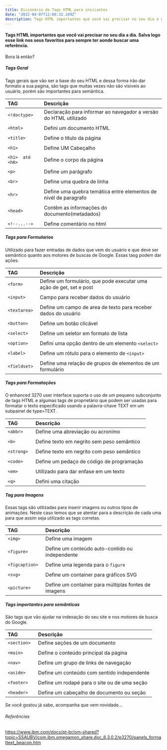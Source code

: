 ```yaml
---
title: Dicionário de Tags HTML para iniciantes
date: "2022-04-07T12:00:32.169Z"
description: Tags HTML importantes que você vai precisar no seu dia a dia. Salva logo esse link nos seus favoritos para sempre ter aonde buscar uma referência.
---
```


#### Tags HTML importantes que você vai precisar no seu dia a dia. Salva logo esse link nos seus favoritos para sempre ter aonde buscar uma referência.

Bora lá então?

##### Tags Geral

Tags gerais que vão ser a base do seu HTML e dessa forma irão dar formato a sua pagina, são tags que muitas vezes não são visiveis ao usuário, porém são importantes para semântica.


| TAG    	                | Descrição                                                        |
|:------------------------|:---------------------------------------------------------------- |
| ``<!doctype> ``         | Declaração para informar ao navegador a versão do HTML utilizado |
|                         |                                                                  |
| ``<html> ``             | Defini um documento HTML                                         |
|                         |                                                                  |
| ``<title> ``            | Define o título da página                                        |
|                         |                                                                  |
| ``<h1> ``               | Define UM Cabeçalho                                              |
|                         |                                                                  |
| ``<h1>  até <h6>``      | Define o corpo da página                                         |
|                         |                                                                  |
| ``<p> ``                | Define um parágrafo                                              |
|                         |                                                                  |
| ``<br> ``               | Define uma quebra de linha                                       |
|                         |                                                                  |
| ``<hr> ``               | Define uma quebra temática entre elementos de nivél de paragrafo |
|                         |                                                                  |
| ``<head> ``             | Contêm as informações do documento(metadados)                    |
|                         |                                                                  |
| ``<!--...--> ``         | Define comentário no html                                        |


##### Tags para Formularios

Utilizado para fazer entradas de dados que vem do usuário e que deve ser semântico quanto aos motores de buscas de Google. Essas tasg podem dar ações.


| TAG    	                | Descrição                                                           |
|:------------------------|:--------------------------------------------------------------------|
| ``<form> ``             | Define um formulário, que pode executar uma ação de get, set e post |
|                         |                                                                     |
| ``<input> ``            | Campo para receber dados do usuário                                 |
|                         |                                                                     |
| ``<textarea> ``         | Define um campo de area de texto para receber dados do usuário      |
|                         |                                                                     |
| ``<button> ``           | Define um botão clicável                                            |
|                         |                                                                     |
| ``<select>``            | Define um seletor em formato de lista                               |
|                         |                                                                     |
| ``<option> ``           | Defini uma opção dentro de um elemento ``<select>``                 |
|                         |                                                                     |
| ``<label> ``            | Define um rótulo para o elemento de ``<input>``                    |
|                         |                                                                     |
| ``<fieldset> ``         | Define uma relação de grupos de elementos de um formulário          |


##### Tags para Formatações

O enhanced 3270 user interface suporta o uso de um pequeno subconjunto de tags HTML e algumas tags de proprietário que podem ser usadas para formatar o texto especificado usando a palavra-chave TEXT em um subpainel de type=TEXT.


| TAG    	                | Descrição                                                           |
|:------------------------|:--------------------------------------------------------------------|
| ``<abbr> ``             | Define uma abreviação ou acronimo                                   |
|                         |                                                                     |
| ``<b> ``                | Define texto em negrito sem peso semântico                          |
|                         |                                                                     |
| ``<strong> ``           | Define texto em negrito com peso semântico                          |
|                         |                                                                     |
| ``<code> ``             | Define um pedaço de código de programação                           |
|                         |                                                                     |
| ``<em>``                | Utilizado para dar enfase em um texto                               |
|                         |                                                                     |
| ``<q> ``                | Defini uma citação                                                  |


##### Tag para Imagens

Essas tags são utilizadas para inserir imagens ou outros tipos de animações. Neste caso temos que se atentar para a descrição de cada uma para que assim seja utilizado as tags corretas.

| TAG    	                | Descrição                                                           |
|:------------------------|:--------------------------------------------------------------------|
| ``<img> ``              | Define uma imagem                                                   |
|                         |                                                                     |
| ``<figure> ``           | Define um conteúdo auto-contido ou independente                     |
|                         |                                                                     |
| ``<figcaption> ``       | Define uma legenda para o ``figure``                                |
|                         |                                                                     |
| ``<svg> ``              | Define um container para gráficos SVG                               |
|                         |                                                                     |
| ``<picture>``           | Define um container para múltiplas fontes de imagens                |

##### Tags importantes para semânticas

São tags que vão ajudar na indexação do seu site e nos motores de busca do Google.

| TAG    	                | Descrição                                                           |
|:------------------------|:--------------------------------------------------------------------|
| ``<section> ``          | Define seções de um documento                                       |
|                         |                                                                     |
| ``<main> ``             | Define o conteúdo principal da página                               |
|                         |                                                                     |
| ``<nav> ``              | Define um grupo de links de navegação                               |
|                         |                                                                     |
| ``<aside> ``            | Define um conteúdo com sentido independente                         |
|                         |                                                                     |
| ``<footer>``            | Define um rodapé para o site ou de uma seção                        |
|                         |                                                                     |
| ``<header>``            | Define um cabeçalho de documento ou seção                           |


Se você gostou já sabe, acompanha que vem novidade...


###### Referências

https://www.ibm.com/docs/pt-br/om-shared?topic=SSAUBV/com.ibm.omegamon_share.doc_6.3.0.2/e3270/panels_formattext_beacon.htm

